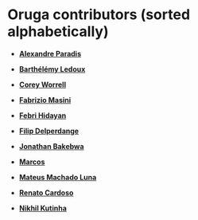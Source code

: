 # Oruga contributors (sorted alphabetically)

* **[Alexandre Paradis](https://github.com/service-paradis)**

* **[Barthélémy Ledoux](https://github.com/elevatebart)**

* **[Corey Worrell](https://github.com/coreyworrell)**

* **[Fabrizio Masini](https://github.com/Nemesis19)**

* **[Febri Hidayan](https://github.com/febrihidayan)**

* **[Filip Delperdange](https://github.com/bzd2000)**

* **[Jonathan Bakebwa](https://github.com/codebender828)**

* **[Marcos](https://github.com/marcjcs)**

* **[Mateus Machado Luna](https://github.com/mateuswetah)**

* **[Renato Cardoso](https://github.com/re2005)**

* **[Nikhil Kutinha](https://github.com/nikhilkutinha)**
